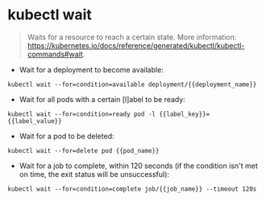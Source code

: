 # kubectl wait

> Waits for a resource to reach a certain state.
> More information: <https://kubernetes.io/docs/reference/generated/kubectl/kubectl-commands#wait>.

- Wait for a deployment to become available:

`kubectl wait --for=condition=available deployment/{{deployment_name}}`

- Wait for all pods with a certain [l]abel to be ready:

`kubectl wait --for=condition=ready pod -l {{label_key}}={{label_value}}`

- Wait for a pod to be deleted:

`kubectl wait --for=delete pod {{pod_name}}`

- Wait for a job to complete, within 120 seconds (if the condition isn't met on time, the exit status will be unsuccessful):

`kubectl wait --for=condition=complete job/{{job_name}} --timeout 120s`

